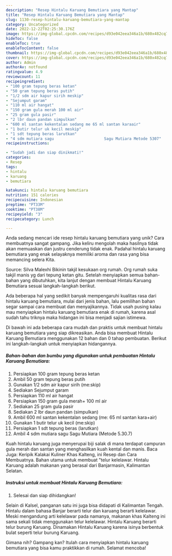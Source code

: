 ```yaml
---
description: "Resep Hintalu Karuang Bemutiara yang Mantap"
title: "Resep Hintalu Karuang Bemutiara yang Mantap"
slug: 1130-resep-hintalu-karuang-bemutiara-yang-mantap
category: Uncategorized
date: 2022-12-22T02:25:30.176Z
image: https://img-global.cpcdn.com/recipes/d93e042eea346a1b/680x482cq70/hintalu-karuang-bemutiara-foto-resep-utama.jpg
hideToc: false
enableToc: true
enableTocContent: false
thumbnail: https://img-global.cpcdn.com/recipes/d93e042eea346a1b/680x482cq70/hintalu-karuang-bemutiara-foto-resep-utama.jpg
cover: https://img-global.cpcdn.com/recipes/d93e042eea346a1b/680x482cq70/hintalu-karuang-bemutiara-foto-resep-utama.jpg
author: Admin
authorAv: notfound
ratingvalue: 4.9
reviewcount: 11
recipeingredient:
- "100 gram tepung beras ketan"
- "50 gram tepung beras putih"
- "1/2 sdm air kapur sirih meskip"
- "Sejumput garam"
- "110 ml air hangat"
- "150 gram gula merah 100 ml air"
- "25 gram gula pasir"
- "2 lbr daun pandan simpulkan"
- "600 ml santan kekentalan sedang me 65 ml santan karaair"
- "1 butir telur uk kecil meskip"
- "1 sdt tepung beras larutkan"
- "4 sdm mutiara sagu                      Sagu Mutiara Metode 5307"
recipeinstructions:

- "Sudah jadi dan siap dinikmati!"
categories:
- Resep
tags:
- hintalu
- karuang
- bemutiara

katakunci: hintalu karuang bemutiara 
nutrition: 151 calories
recipecuisine: Indonesian
preptime: "PT33M"
cooktime: "PT38M"
recipeyield: "3"
recipecategory: Lunch

---
```





Anda sedang mencari ide resep hintalu karuang bemutiara yang unik? Cara membuatnya sangat gampang. Jika keliru mengolah maka hasilnya tidak akan memuaskan dan justru cenderung tidak enak. Padahal hintalu karuang bemutiara yang enak selayaknya memiliki aroma dan rasa yang bisa memancing selera Kita.





Source: Silva Malexhi Bikinin takjil kesukaan org rumah. Org rumah suka takjil manis yg dari tepung ketan gitu. Setelah menyiapkan semua bahan-bahan yang dibutuhkan, kita lanjut dengan membuat Hintalu Karuang Bemutiara sesuai langkah-langkah berikut.

Ada beberapa hal yang sedikit banyak mempengaruhi kualitas rasa dari hintalu karuang bemutiara, mulai dari jenis bahan, lalu pemilihan bahan segar sampai cara membuat dan menyajikannya. Tidak usah pusing kalau mau menyiapkan hintalu karuang bemutiara enak di rumah, karena asal sudah tahu triknya maka hidangan ini bisa menjadi sajian istimewa.






Di bawah ini ada beberapa cara mudah dan praktis untuk membuat hintalu karuang bemutiara yang siap dikreasikan. Anda bisa membuat Hintalu Karuang Bemutiara menggunakan 12 bahan dan 0 tahap pembuatan. Berikut ini langkah-langkah untuk menyiapkan hidangannya.

<!--inarticleads1-->

##### Bahan-bahan dan bumbu yang digunakan untuk pembuatan Hintalu Karuang Bemutiara:

1. Persiapkan 100 gram tepung beras ketan
1. Ambil 50 gram tepung beras putih
1. Gunakan 1/2 sdm air kapur sirih (me:skip)
1. Sediakan Sejumput garam
1. Persiapkan 110 ml air hangat
1. Persiapkan 150 gram gula merah+ 100 ml air
1. Sediakan 25 gram gula pasir
1. Sediakan 2 lbr daun pandan (simpulkan)
1. Ambil 600 ml santan kekentalan sedang (me: 65 ml santan kara+air)
1. Gunakan 1 butir telur uk kecil (me:skip)
1. Persiapkan 1 sdt tepung beras (larutkan)
1. Ambil 4 sdm mutiara sagu                      Sagu Mutiara (Metode 5.30.7)


Kuah hintalu karuang juga menyerupai biji salak di mana terdapat campuran gula merah dan santan yang menghasilkan kuah kental dan manis. Baca Juga: Keripik Kalakai Kuliner Khas Kalteng, ini Resep dan Cara Membuatnya. Bahan utama untuk membuat &#34;telur kelelawar. Hintalu Karuang adalah makanan yang berasal dari Banjarmasin, Kalimantan Selatan. 

<!--inarticleads2-->

##### Instruksi untuk membuat Hintalu Karuang Bemutiara:


1. Selesai dan siap dihidangkan!

Selain di Kalsel, panganan satu ini juga bisa didapati di Kalimantan Tengah. Hintalu dalam bahasa Banjar berarti telur dan karuang berarti kelelawar. Meski mengandung arti kelelawar pada namanya, makanan khas Kalteng ini sama sekali tidak menggunakan telur kelelawar. Hintalu Karuang berarti telur burung Karuang. Dinamakan Hintalu Karuang karena isinya berbentuk bulat seperti telur burung Karuang. 

Gimana nih? Gampang kan? Itulah cara menyiapkan hintalu karuang bemutiara yang bisa kamu praktikkan di rumah. Selamat mencoba!
